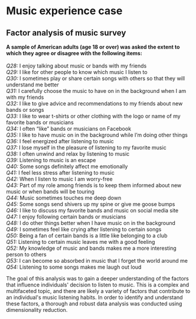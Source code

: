 # Music experience case

## Factor analysis of music survey


__A sample of American adults (age 18 or over) was asked the extent to which they agree or disagree with the following items:__
\
\
*Q28:* I enjoy talking about music or bands with my friends
\
*Q29:* I like for other people to know which music I listen to
\
*Q30:* I sometimes play or share certain songs with others so that they will understand me better
\
*Q31:* I carefully choose the music to have on in the background when I am with my friends
\
*Q32:* I like to give advice and recommendations to my friends about new bands or songs
\
*Q33:* I like to wear t-shirts or other clothing with the logo or name of my favorite bands or musicians
\
*Q34:* I often “like” bands or musicians on Facebook
\
*Q35:* I like to have music on in the background while I’m doing other things
\
*Q36:* I feel energized after listening to music
\
*Q37:* I lose myself in the pleasure of listening to my favorite music
\
*Q38:* I often unwind and relax by listening to music
\
*Q39:* Listening to music is an escape
\
*Q40:* Some songs definitely affect me emotionally
\
*Q41:* I feel less stress after listening to music
\
*Q42:* When I listen to music I am worry-free
\
*Q43:* Part of my role among friends is to keep them informed about new music or when
bands will be touring
\
*Q44:* Music sometimes touches me deep down
\
*Q45:* Some songs send shivers up my spine or give me goose bumps
\
*Q46:* I like to discuss my favorite bands and music on social media site
\
*Q47:* I enjoy following certain bands or musicians
\
*Q48:* I do other things better when I have music on in the background
\
*Q49:* I sometimes feel like crying after listening to certain songs
\
*Q50:* Being a fan of certain bands is a little like belonging to a club
\
*Q51:* Listening to certain music leaves me with a good feeling
\
*Q52:* My knowledge of music and bands makes me a more interesting person to others
\
*Q53:* I can become so absorbed in music that I forget the world around me
\
*Q54:* Listening to some songs makes me laugh out loud


The goal of this analysis was to gain a deeper understanding of the factors that influence individuals' decision to listen to music. This is a complex and multifaceted topic, and there are likely a variety of factors that contribute to an individual's music listening habits. In order to identify and understand these factors, a thorough and robust data analysis was conducted using dimensionality reduction. 
